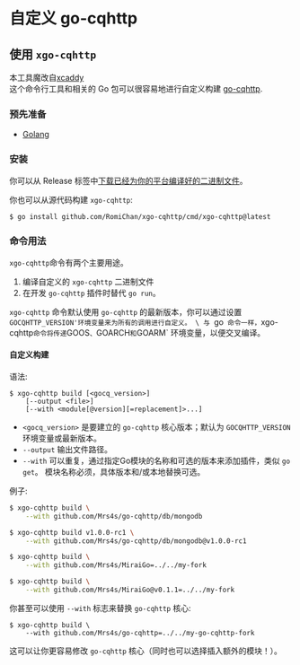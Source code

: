# 自定义 go-cqhttp

## 使用 `xgo-cqhttp`

本工具魔改自[xcaddy](https://github.com/caddyserver/xcaddy)   
这个命令行工具和相关的 Go 包可以很容易地进行自定义构建 [go-cqhttp](https://github.com/Mrs4s/go-cqhttp).

### 预先准备

- [Golang](https://golang.org/doc/install)

### 安装

你可以从 Release 标签中[下载已经为你的平台编译好的二进制文件](https://github.com/RomiChan/xgo-cqhttp/releases)。

你也可以从源代码构建 `xgo-cqhttp`:

```bash
$ go install github.com/RomiChan/xgo-cqhttp/cmd/xgo-cqhttp@latest
```

### 命令用法

`xgo-cqhttp`命令有两个主要用途。

1. 编译自定义的 `xgo-cqhttp` 二进制文件
2. 在开发 `go-cqhttp` 插件时替代 `go run`。

`xgo-cqhttp` 命令默认使用 `go-cqhttp` 的最新版本，你可以通过设置`GOCQHTTP_VERSION'环境变量来为所有的调用进行自定义。
\
与 `go` 命令一样，`xgo-cqhttp` 命令将传递 `GOOS`、`GOARCH` 和 `GOARM` 环境变量，以便交叉编译。


#### 自定义构建

语法:

```
$ xgo-cqhttp build [<gocq_version>]
    [--output <file>]
    [--with <module[@version][=replacement]>...]
```

- `<gocq_version>` 是要建立的 `go-cqhttp` 核心版本；默认为 `GOCQHTTP_VERSION` 环境变量或最新版本。
- `--output` 输出文件路径。
- `--with` 可以重复，通过指定Go模块的名称和可选的版本来添加插件，类似 `go get`。
    模块名称必须，具体版本和/或本地替换可选。

例子:

```bash
$ xgo-cqhttp build \
    --with github.com/Mrs4s/go-cqhttp/db/mongodb

$ xgo-cqhttp build v1.0.0-rc1 \
    --with github.com/Mrs4s/go-cqhttp/db/mongodb@v1.0.0-rc1

$ xgo-cqhttp build \
    --with github.com/Mrs4s/MiraiGo=../../my-fork

$ xgo-cqhttp build \
    --with github.com/Mrs4s/MiraiGo@v0.1.1=../../my-fork
```

你甚至可以使用 `--with` 标志来替换 `go-cqhttp` 核心:

```
$ xgo-cqhttp build \
    --with github.com/Mrs4s/go-cqhttp=../../my-go-cqhttp-fork
```

这可以让你更容易修改 `go-cqhttp` 核心（同时也可以选择插入额外的模块！）。
